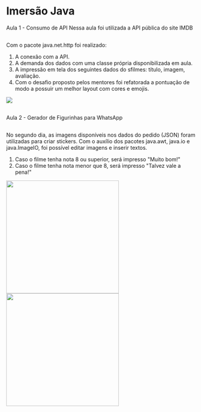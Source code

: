 <h1>Imersão Java</h1>

Aula 1 - Consumo de API
Nessa aula foi utilizada a API pública do site IMDB
##
Com o pacote java.net.http foi realizado:
<ol>
<li>A conexão com a API.</li>
<li>A demanda dos dados com uma classe própria disponibilizada em aula.</li>
<li>A impressão em tela dos seguintes dados do sfilmes: título, imagem, avaliação.</li>
<li>Com o desafio proposto pelos mentores foi refatorada a pontuação de modo a possuir um melhor layout com cores e emojis.</li>
</ol>


<div>
<img src="https://user-images.githubusercontent.com/106753195/228088988-58e67d6c-6d79-4333-ab60-4d7c99a12075.jpg">
</div>

##
Aula 2 - Gerador de Figurinhas para WhatsApp 
##
No segundo dia, as imagens disponíveis nos dados do pedido (JSON) foram utilizadas para criar stickers. Com o auxílio dos pacotes java.awt, java.io e java.ImageIO, foi possível editar imagens e inserir textos.
<ol>
<li>Caso o filme tenha nota 8 ou superior, será impresso "Muito bom!"</li>
<li>Caso o filme tenha nota menor que 8, será impresso "Talvez vale a pena!"</li>
</ol>

<div >
<img width="300px" heigth="300px" src="https://user-images.githubusercontent.com/106753195/228392755-a3ad75ce-459d-45df-a8be-ece2fb250d7c.png">
<img width="300px" heigth="300px" src="https://user-images.githubusercontent.com/106753195/228392949-8ac8ceef-0cbf-4d8b-9d17-eef727efd65f.png">
</div>